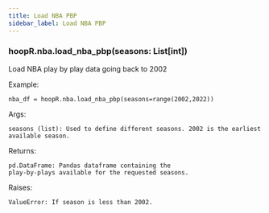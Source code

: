 ```yaml
---
title: Load NBA PBP
sidebar_label: Load NBA PBP
---
```


### hoopR.nba.load_nba_pbp(seasons: List[int])
Load NBA play by play data going back to 2002

Example:

    nba_df = hoopR.nba.load_nba_pbp(seasons=range(2002,2022))

Args:

    seasons (list): Used to define different seasons. 2002 is the earliest available season.

Returns:

    pd.DataFrame: Pandas dataframe containing the
    play-by-plays available for the requested seasons.

Raises:

    ValueError: If season is less than 2002.
